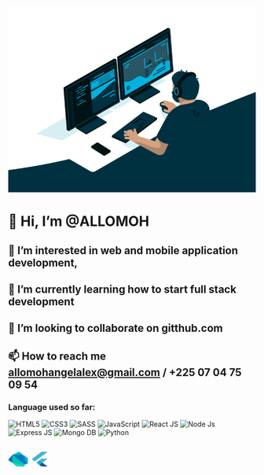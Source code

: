 <div align="center">
<!--   ![image](https://github.com/ALLOMOH/ALLOMOH/blob/main/code.gif?raw=true) -->
  <img src="https://github.com/ALLOMOH/ALLOMOH/blob/main/code.gif?raw=true">
</div>


🙌 Hi, I’m @ALLOMOH
=====================
## 👀 I’m interested in web and mobile application development,
## 🌱 I’m currently learning how to start full stack development
## 💞️ I’m looking to collaborate on gitthub.com
## 📫 How to reach me allomohangelalex@gmail.com / +225 07 04 75 09 54
  
### Language used so far:
![HTML5](https://img.shields.io/badge/-HTML5-E34F26?style=flat-square&logo=html5&logoColor=white)
![CSS3](https://img.shields.io/badge/CSS3-1572B6?style=flat-square&logo=css3&logoColor=white)
![SASS](https://img.shields.io/badge/SASS-hotpink.svg?style=flat-square&logo=SASS&logoColor=white)
![JavaScript](https://img.shields.io/badge/-JavaScript-black?style=flat-square&logo=javascript)
![React JS](https://img.shields.io/badge/-React-black?style=flat-square&logo=react)
![Node Js](https://img.shields.io/badge/-NodeJs-E34F26?style=flat-square&logo=node)
![Express JS](https://img.shields.io/badge/-Express-CCFC6C?style=flat-square&logo=express)
![Mongo DB](https://img.shields.io/badge/-MongoDB-E34F26?style=flat-square&logo=mongo)
![Python](https://img.shields.io/badge/-Python-CCFC6C?style=flat-square&logo=python)
<div style="display: inline_block"><br>
  <img align="center" alt="Dart" height="30" width="40" src="https://raw.githubusercontent.com/devicons/devicon/master/icons/dart/dart-original.svg">
  <img align="center" alt="Flutter" height="30" width="40" src="https://raw.githubusercontent.com/devicons/devicon/master/icons/flutter/flutter-original.svg">
</div>

<!---
ALLOMOH/ALLOMOH is a ✨ special ✨ repository because its `README.md` (this file) appears on your GitHub profile.
You can click the Preview link to take a look at your changes.
--->

